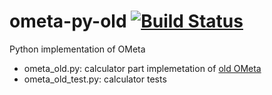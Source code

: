ometa-py-old [![Build Status]](https://api.travis-ci.org/afi-lambda/ometa-py-old)
============

Python implementation of OMeta

- ometa_old.py: calculator part implemetation of [old OMeta]
- ometa_old_test.py: calculator tests

[old OMeta]: http://tinlizzie.org/ometa/ometa-js-old/
[Build Status]: https://api.travis-ci.org/afi-lambda/ometa-py-old.png
